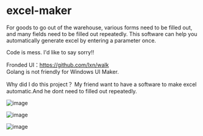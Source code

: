 # excel-maker
For goods to go out of the warehouse, various forms need to be filled out, and many fields need to be filled out repeatedly.
This software can help you automatically generate excel by entering a parameter once.



Code is mess. I'd like to say sorry!!



Fronded UI：https://github.com/lxn/walk  
Golang is not friendly for Windows UI Maker.

Why did I do this project？
My friend want to have a software to make excel automatic.And he dont need to filled out repeatedly.


![image](https://github.com/578157900/excel-maker/raw/master/images/view.png)


![image](https://github.com/578157900/excel-maker/raw/master/images/excle_model.png)


![image](https://github.com/578157900/excel-maker/raw/master/images/excle_result.png)


